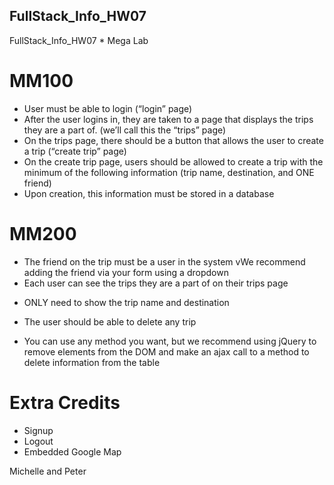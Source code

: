 ## FullStack_Info_HW07
FullStack_Info_HW07 * Mega Lab

# MM100
* User must be able to login (“login” page)
* After the user logins in, they are taken to a page that displays the trips they
are a part of. (we’ll call this the “trips” page)
* On the trips page, there should be a button that allows the user to create a trip (“create trip” page)
* On the create trip page, users should be allowed to create a trip with the minimum of the following information (trip name, destination, and ONE friend)
* Upon creation, this information must be stored in a database

# MM200
* The friend on the trip must be a user in the system vWe recommend adding the friend via your form using a dropdown
* Each user can see the trips they are a part of on their trips page
 - ONLY need to show the trip name and destination
* The user should be able to delete any trip
 - You can use any method you want, but we recommend using jQuery to remove elements from the DOM and make an ajax call to a method to delete information from the table

# Extra Credits
* Signup
* Logout
* Embedded Google Map

Michelle and Peter
